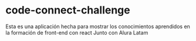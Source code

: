 # code-connect-challenge
Esta es una aplicación hecha para mostrar los conocimientos aprendidos en la formación de front-end con react Junto con Alura Latam
